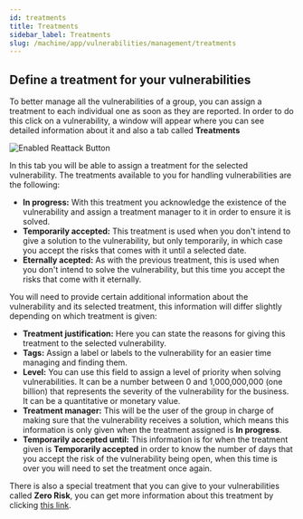 ```yaml
---
id: treatments
title: Treatments
sidebar_label: Treatments
slug: /machine/app/vulnerabilities/management/treatments
---
```


## Define a treatment for your vulnerabilities

To better manage
all the vulnerabilities of a group,
you can assign a treatment
to each individual one
as soon as they are reported.
In order to do this
click on a vulnerability,
a window will appear
where you can see
detailed information about it
and also a tab called **Treatments**

![Enabled Reattack Button](https://res.cloudinary.com/fluid-attacks/image/upload/v1622211885/docs/web/vulnerabilities/management/vulnerabilities_treatments_oxzujo.webp)

In this tab
you will be able
to assign a treatment
for the selected vulnerability.
The treatments available to you
for handling vulnerabilities
are the following:

- **In progress:**
  With this treatment
  you acknowledge the existence
  of the vulnerability
  and assign a treatment manager to it
  in order to ensure
  it is solved.
- **Temporarily accepted:**
  This treatment is used
  when you don't intend
  to give a solution
  to the vulnerability,
  but only temporarily,
  in which case
  you accept the risks
  that comes with it
  until a selected date.
- **Eternally acepted:**
  As with the previous treatment,
  this is used
  when you don't intend
  to solve the vulnerability,
  but this time
  you accept the risks
  that come with it
  eternally.

You will need to provide
certain additional information
about the vulnerability
and its selected treatment,
this information will differ slightly
depending on which treatment is given:

- **Treatment justification:**
  Here you can state the reasons
  for giving this treatment
  to the selected vulnerability.
- **Tags:**
  Assign a label or labels
  to the vulnerability
  for an easier time
  managing and finding them.
- **Level:**
  You can use this field
  to assign a level of priority
  when solving vulnerabilities.
  It can be a number between
  0 and 1,000,000,000 (one billion)
  that represents the severity
  of the vulnerability
  for the business.
  It can be a quantitative
  or monetary value.
- **Treatment manager:**
  This will be the user of the group
  in charge of making sure
  that the vulnerability
  receives a solution,
  which means this information
  is only given
  when the treatment assigned
  is **In progress**.
- **Temporarily accepted until:**
  This information is for
  when the treatment given
  is **Temporarily accepted**
  in order to know
  the number of days
  that you accept the risk
  of the vulnerability being open,
  when this time is over
  you will need to set
  the treatment once again.

There is also a special treatment
that you can give
to your vulnerabilities
called **Zero Risk**,
you can get more information
about this treatment
by clicking
[this link](/machine/app/vulnerabilities/management/zero-risk).
